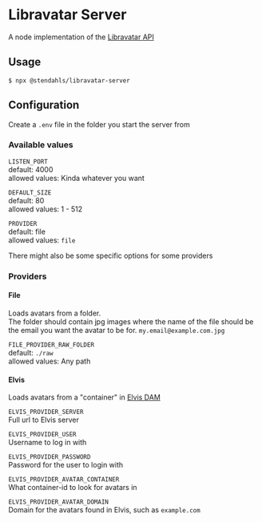 # Libravatar Server

A node implementation of the [Libravatar API](https://wiki.libravatar.org/api/)

## Usage

```shell
$ npx @stendahls/libravatar-server
```

## Configuration

Create a `.env` file in the folder you start the server from

### Available values

`LISTEN_PORT`  
default: 4000  
allowed values: Kinda whatever you want

`DEFAULT_SIZE`  
default: 80  
allowed values: 1 - 512

`PROVIDER`  
default: file  
allowed values: `file`

There might also be some specific options for some providers

### Providers


#### File
Loads avatars from a folder.  
The folder should contain jpg images where the name of the file should be the email you
want the avatar to be for. `my.email@example.com.jpg`

`FILE_PROVIDER_RAW_FOLDER`  
default: `./raw`  
allowed values: Any path


#### Elvis
Loads avatars from a "container" in [Elvis DAM](https://www.woodwing.com/en/digital-asset-management-system)


`ELVIS_PROVIDER_SERVER`  
Full url to Elvis server

`ELVIS_PROVIDER_USER`  
Username to log in with

`ELVIS_PROVIDER_PASSWORD`  
Password for the user to login with


`ELVIS_PROVIDER_AVATAR_CONTAINER`  
What container-id to look for avatars in

`ELVIS_PROVIDER_AVATAR_DOMAIN`  
Domain for the avatars found in Elvis, such as `example.com`

